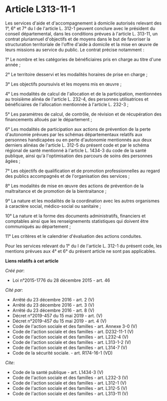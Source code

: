 # Article L313-11-1

Les services d'aide et d'accompagnement à domicile autorisés relevant des 1°, 6° et 7° du I de l'article L. 312-1 peuvent
conclure avec le président du conseil départemental, dans les conditions prévues à l'article L. 313-11, un contrat
pluriannuel d'objectifs et de moyens dans le but de favoriser la structuration territoriale de l'offre d'aide à domicile et
la mise en œuvre de leurs missions au service du public. Le contrat précise notamment : 

1° Le nombre et les catégories de bénéficiaires pris en charge au titre d'une année ; 

2° Le territoire desservi et les modalités horaires de prise en charge ; 

3° Les objectifs poursuivis et les moyens mis en œuvre ; 

4° Les modalités de calcul de l'allocation et de la participation, mentionnées au troisième alinéa de l'article L. 232-4, des
personnes utilisatrices et bénéficiaires de l'allocation mentionnée à l'article L. 232-3 ; 

5° Les paramètres de calcul, de contrôle, de révision et de récupération des financements alloués par le département ; 

6° Les modalités de participation aux actions de prévention de la perte d'autonomie prévues par les schémas départementaux
relatifs aux personnes handicapées ou en perte d'autonomie mentionnés aux deux derniers alinéas de l'article L. 312-5 du
présent code et par le schéma régional de santé mentionné à l'article L. 1434-3 du code de la santé publique, ainsi qu'à
l'optimisation des parcours de soins des personnes âgées ; 

7° Les objectifs de qualification et de promotion professionnelles au regard des publics accompagnés et de l'organisation des
services ; 

8° Les modalités de mise en œuvre des actions de prévention de la maltraitance et de promotion de la bientraitance ; 

9° La nature et les modalités de la coordination avec les autres organismes à caractère social, médico-social ou sanitaire ; 

10° La nature et la forme des documents administratifs, financiers et comptables ainsi que les renseignements statistiques
qui doivent être communiqués au département ; 

11° Les critères et le calendrier d'évaluation des actions conduites. 

Pour les services relevant du 1° du I de l'article L. 312-1 du présent code, les mentions prévues aux 4° et 6° du présent
article ne sont pas applicables.

**Liens relatifs à cet article**

_Créé par_:

  - Loi n°2015-1776 du 28 décembre 2015 - art. 46

_Cité par_:

  - Arrêté du 23 décembre 2016 - art. 2 (V)
  - Arrêté du 23 décembre 2016 - art. 3 (V)
  - Arrêté du 23 décembre 2016 - art. 8 (V)
  - Décret n°2019-457 du 15 mai 2019 - art. (V)
  - Décret n°2019-457 du 15 mai 2019 - art. 4 (V)
  - Code de l'action sociale et des familles - art. Annexe 3-0 (V)
  - Code de l'action sociale et des familles - art. D232-11-1 (V)
  - Code de l'action sociale et des familles - art. L232-4 (V)
  - Code de l'action sociale et des familles - art. L313-1-2 (V)
  - Code de l'action sociale et des familles - art. L314-7 (V)
  - Code de la sécurité sociale. - art. R174-16-1 (VD)

_Cite_:

  - Code de la santé publique - art. L1434-3 (V)
  - Code de l'action sociale et des familles - art. L232-3 (V)
  - Code de l'action sociale et des familles - art. L312-1 (V)
  - Code de l'action sociale et des familles - art. L312-5 (V)
  - Code de l'action sociale et des familles - art. L313-11 (V)
